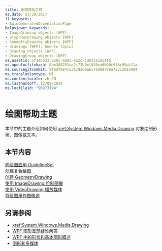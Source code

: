 ```yaml
---
title: 绘图帮助主题
ms.date: 03/30/2017
f1_keywords:
- AutoGeneratedOrientationPage
helpviewer_keywords:
- ImageDrawing objects [WPF]
- GlyphRunDrawing objects [WPF]
- GeometryDrawing objects [WPF]
- drawings [WPF], how-to topics
- Drawing objects [WPF]
- DrawingGroup objects [WPF]
ms.assetid: 5f445633-529c-4091-8a2c-13035ac8c41b
ms.openlocfilehash: 6be388292ce2c73b9ef555ea6b00c986c99dc11a
ms.sourcegitcommit: 9f6df084c53a3da0ea657ed0d708a72213683084
ms.translationtype: MT
ms.contentlocale: zh-CN
ms.lasthandoff: 12/09/2020
ms.locfileid: "96973194"
---
```

# <a name="drawings-how-to-topics"></a>绘图帮助主题
本节中的主题介绍如何使用 <xref:System.Windows.Media.Drawing> 对象绘制形状、图像或文本。  
  
## <a name="in-this-section"></a>本节内容  
 [向绘图应用 GuidelineSet](how-to-apply-a-guidelineset-to-a-drawing.md)  
  [创建复合绘图](how-to-create-a-composite-drawing.md)  
  [创建 GeometryDrawing](how-to-create-a-geometrydrawing.md)  
  [使用 ImageDrawing 绘制图像](how-to-draw-an-image-using-imagedrawing.md)  
  [使用 VideoDrawing 播放媒体](how-to-play-media-using-a-videodrawing.md)  
  [将绘图用作图像源](how-to-use-a-drawing-as-an-image-source.md)  
  
## <a name="see-also"></a>另请参阅

- <xref:System.Windows.Media.Drawing>
- [WPF 图形呈现疑难解答](wpf-graphics-rendering-overview.md)
- [WPF 中的形状和基本图形概述](shapes-and-basic-drawing-in-wpf-overview.md)
- [图形和多媒体](index.md)

